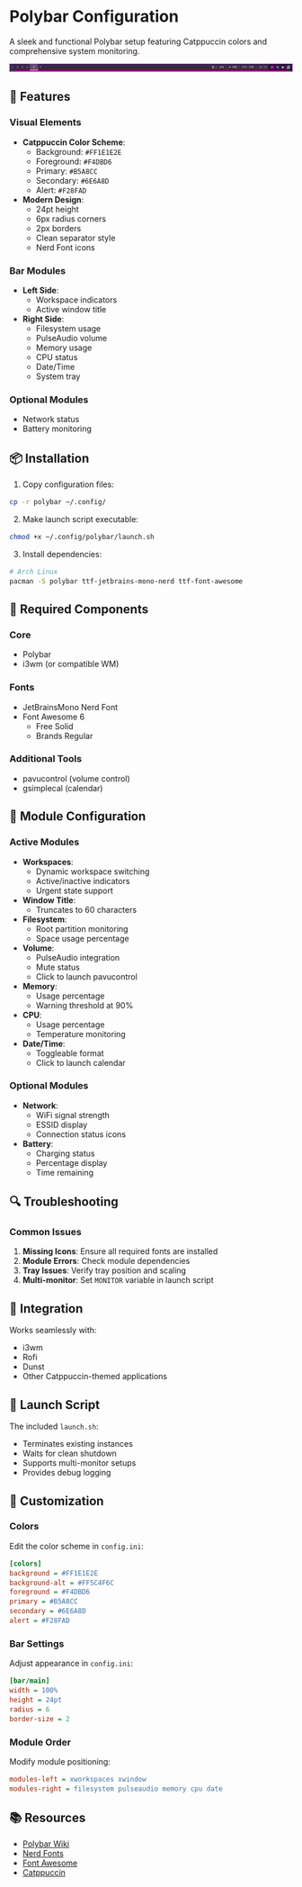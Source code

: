 # Polybar Configuration

A sleek and functional Polybar setup featuring Catppuccin colors and comprehensive system monitoring.

![Theme Preview](/.github/resources/machines/linux/arch/polybar/polybar.png)

## 🎨 Features

### Visual Elements
- **Catppuccin Color Scheme**:
  - Background: `#FF1E1E2E`
  - Foreground: `#F4DBD6`
  - Primary: `#B5A8CC`
  - Secondary: `#6E6A8D`
  - Alert: `#F28FAD`
- **Modern Design**:
  - 24pt height
  - 6px radius corners
  - 2px borders
  - Clean separator style
  - Nerd Font icons

### Bar Modules
- **Left Side**:
  - Workspace indicators
  - Active window title
- **Right Side**:
  - Filesystem usage
  - PulseAudio volume
  - Memory usage
  - CPU status
  - Date/Time
  - System tray

### Optional Modules
- Network status
- Battery monitoring

## 📦 Installation

1. Copy configuration files:
```bash
cp -r polybar ~/.config/
```

2. Make launch script executable:
```bash
chmod +x ~/.config/polybar/launch.sh
```

3. Install dependencies:
```bash
# Arch Linux
pacman -S polybar ttf-jetbrains-mono-nerd ttf-font-awesome
```

## 🔧 Required Components

### Core
- Polybar
- i3wm (or compatible WM)

### Fonts
- JetBrainsMono Nerd Font
- Font Awesome 6
  - Free Solid
  - Brands Regular

### Additional Tools
- pavucontrol (volume control)
- gsimplecal (calendar)

## 🎯 Module Configuration

### Active Modules
- **Workspaces**:
  - Dynamic workspace switching
  - Active/inactive indicators
  - Urgent state support
- **Window Title**:
  - Truncates to 60 characters
- **Filesystem**:
  - Root partition monitoring
  - Space usage percentage
- **Volume**:
  - PulseAudio integration
  - Mute status
  - Click to launch pavucontrol
- **Memory**:
  - Usage percentage
  - Warning threshold at 90%
- **CPU**:
  - Usage percentage
  - Temperature monitoring
- **Date/Time**:
  - Toggleable format
  - Click to launch calendar

### Optional Modules
- **Network**:
  - WiFi signal strength
  - ESSID display
  - Connection status icons
- **Battery**:
  - Charging status
  - Percentage display
  - Time remaining

## 🔍 Troubleshooting

### Common Issues
1. **Missing Icons**: Ensure all required fonts are installed
2. **Module Errors**: Check module dependencies
3. **Tray Issues**: Verify tray position and scaling
4. **Multi-monitor**: Set `MONITOR` variable in launch script

## 🤝 Integration

Works seamlessly with:
- i3wm
- Rofi
- Dunst
- Other Catppuccin-themed applications

## 📝 Launch Script

The included `launch.sh`:
- Terminates existing instances
- Waits for clean shutdown
- Supports multi-monitor setups
- Provides debug logging

## 🎨 Customization

### Colors
Edit the color scheme in `config.ini`:
```ini
[colors]
background = #FF1E1E2E
background-alt = #FF5C4F6C
foreground = #F4DBD6
primary = #B5A8CC
secondary = #6E6A8D
alert = #F28FAD
```

### Bar Settings
Adjust appearance in `config.ini`:
```ini
[bar/main]
width = 100%
height = 24pt
radius = 6
border-size = 2
```

### Module Order
Modify module positioning:
```ini
modules-left = xworkspaces xwindow
modules-right = filesystem pulseaudio memory cpu date
```

## 📚 Resources

- [Polybar Wiki](https://github.com/polybar/polybar/wiki)
- [Nerd Fonts](https://www.nerdfonts.com/)
- [Font Awesome](https://fontawesome.com/)
- [Catppuccin](https://github.com/catppuccin/catppuccin) 